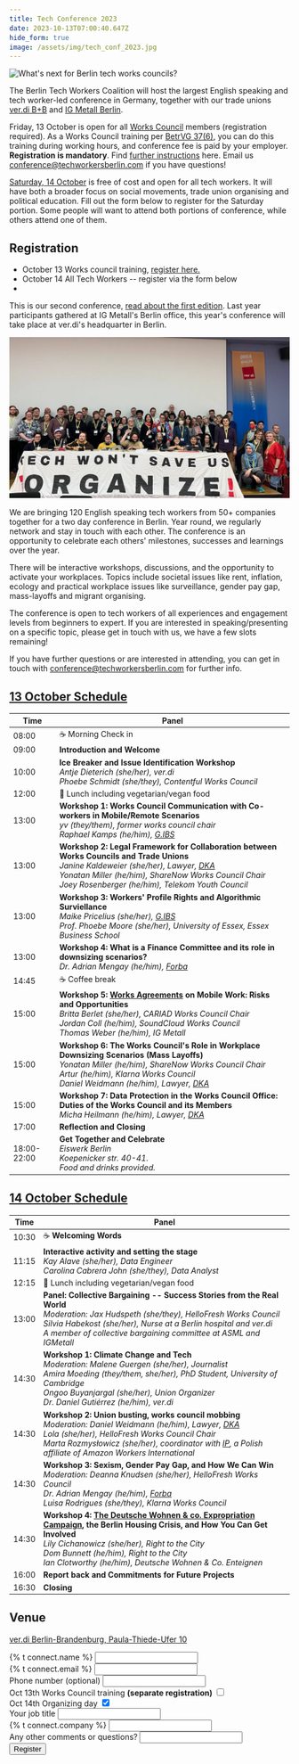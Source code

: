```yaml
---
title: Tech Conference 2023
date: 2023-10-13T07:00:40.647Z
hide_form: true
image: /assets/img/tech_conf_2023.jpg
---
```

![What's next for Berlin tech works councils?](/assets/img/2023_works_council_training.png)

The Berlin Tech Workers Coalition will host the largest English speaking and tech worker-led conference in Germany, together with our trade unions [ver.di B+B](https://tech.verdi.de/) and [IG Metall Berlin](https://www.igmetall-berlin.de/english-info/news). 

Friday, 13 October is open for all [Works Council](https://techworkersberlin.com/works-councils) members (registration required). As a Works Council training per [BetrVG 37(6)](https://www.gesetze-im-internet.de/englisch_betrvg/englisch_betrvg.html#p0229), you can do this training during working hours, and conference fee is paid by your employer. **Registration is mandatory**. Find [further instructions](https://techworkersberlin.com/assets/Ausschreibung_Tech_Conference_2023.pdf) here. Email us conference@techworkersberlin.com if you have questions!

[Saturday, 14 October](#14-october-schedule) is free of cost and open for all tech workers. It will have both a broader focus on social movements, trade union organising and political education. Fill out the form below to register for the Saturday portion. Some people will want to attend both portions of conference, while others attend one of them.

## Registration

* October 13 Works council training, [register here.](https://techworkersberlin.com/assets/Ausschreibung_Tech_Conference_2023.pdf)
* October 14 All Tech Workers -- register via the form below
*

This is our second conference, [read about the first edition](https://techworkersberlin.com/events/tech-video-gaming-conference-in-berlin). Last year participants gathered at IG Metall's Berlin office, this year's conference will take place at ver.di's headquarter in Berlin.

![Group photo of Tech Workers Conference from 2023](/assets/img/tech_conf_2023.jpg "2023 Tech Conference")

We are bringing 120 English speaking tech workers from 50+ companies together for a two day conference in Berlin. Year round, we regularly network and stay in touch with each other. The conference is an opportunity to celebrate each others' milestones, successes and learnings over the year. 

There will be interactive workshops, discussions, and the opportunity to activate your workplaces. Topics include societal issues like rent, inflation, ecology and practical workplace issues like surveillance, gender pay gap, mass-layoffs and migrant organising.

The conference is open to tech workers of all experiences and engagement levels from beginners to expert. If you are interested in speaking/presenting on a specific topic, please get in touch with us, we have a few slots remaining!

If you have further questions or are interested in attending, you can get in touch with conference@techworkersberlin.com for further info.

## <a href="#13-october-schedule" id="13-october-schedule">13 October Schedule</a>

| Time        | Panel                                                                                                                                                                                                                                                                                                                              |
| ----------- | ---------------------------------------------------------------------------------------------------------------------------------------------------------------------------------------------------------------------------------------------------------------------------------------------------------------------------------- |
| 08:00       | ☕️ Morning Check in                                                                                                                                                                                                                                                                                                                |
| 09:00       | **Introduction and Welcome**                                                                                                                                                                                                                                                                                                       |
| 10:00       | **Ice Breaker and Issue Identification Workshop** <br /> *Antje Dieterich (she/her), ver.di <br /> Phoebe Schmidt (she/they), Contentful Works Council*                                                                                                                                                                            |
| 12:00       | 🥙 Lunch including vegetarian/vegan food                                                                                                                                                                                                                                                                                           |
| 13:00       | **Workshop 1: Works Council Communication with Co-workers in Mobile/Remote Scenarios** <br /> *yv (they/them), former works council chair <br /> Raphael Kamps (he/him), [G.IBS](https://g-ibs.de/kontakt/)*                                                                                                                       |
| 13:00       | **Workshop 2: Legal Framework for Collaboration between Works Councils and Trade Unions**                               <br /> *Janine Kaldeweier (she/her), Lawyer, [DKA](https://dka-kanzlei.de/home.html) <br /> Yonatan Miller (he/him), ShareNow Works Council Chair <br /> Joey Rosenberger (he/him), Telekom Youth Council* |
| 13:00       | **Workshop 3: Workers' Profile Rights and Algorithmic Surviellance** <br /> *Maike Pricelius (she/her), [G.IBS](https://g-ibs.de/kontakt/) <br /> Prof. Phoebe Moore (she/her), University of Essex, Essex Business School* ﻿                                                                                                      |
| 13:00       | **Workshop 4: What is a Finance Committee and its role in downsizing scenarios?**<br /> *Dr. Adrian Mengay (he/him), [Forba](https://www.forba.de/forba/team.php)*                                                                                                                                                                 |
| 14:45       | ☕️ Coffee break                                                                                                                                                                                                                                                                                                                    |
| 15:00       | **Workshop 5: [Works Agreements](https://en.wikipedia.org/wiki/Works_agreement) on Mobile Work: Risks and Opportunities** <br /> *Britta Berlet (she/her), CARIAD Works Council Chair <br /> Jordan Coll (he/him), SoundCloud Works Council <br /> Thomas Weber (he/him), IG Metall*                                               |
| 15:00       | **Workshop 6: The Works Council's Role in Workplace Downsizing Scenarios (Mass Layoffs)** <br /> *Yonatan Miller (he/him), ShareNow Works Council Chair <br /> Artur (he/him), Klarna Works Council <br /> Daniel Weidmann (he/him), Lawyer, [DKA](https://dka-kanzlei.de/home.html)*                                              |
| 15:00       | **Workshop 7:  Data Protection in the Works Council Office: Duties of the Works Council and its Members** <br /> *Micha Heilmann (he/him), Lawyer, [DKA](https://dka-kanzlei.de/home.html)*                                                                                                                                        |
| 17:00       | **Reflection and Closing**                                                                                                                                                                                                                                                                                                         |
| 18:00-22:00 | **Get Together and Celebrate** <br />*Eiswerk Berlin <br /> Koepenicker str. 40-41.<br /> Food and drinks provided.*                                                                                                                                                                                                               |

## <a href="#14-october-schedule" id="14-october-schedule">14 October Schedule</a>

| Time  | Panel                                                                                                                                                                                                                                                                                                                                                       |
| ----- | ----------------------------------------------------------------------------------------------------------------------------------------------------------------------------------------------------------------------------------------------------------------------------------------------------------------------------------------------------------- |
| 10:30 | ☕️ **Welcoming Words**                                                                                                                                                                                                                                                                                                                                      |
| 11:15 | **Interactive activity and setting the stage** <br /> *Kay Alave (she/her), Data Engineer <br /> Carolina Cabrera John (she/they), Data Analyst*                                                                                                                                                                                                            |
| 12:15 | 🥙 Lunch including vegetarian/vegan food                                                                                                                                                                                                                                                                                                                    |
| 13:00 | **Panel: Collective Bargaining -- Success Stories from the Real World** <br /> *Moderation: Jax Hudspeth (she/they), HelloFresh Works Council <br /> Silvia Habekost (she/her), Nurse at a Berlin hospital and ver.di <br /> A member of collective bargaining committee at ASML and IGMetall*                                                              |
| 14:30 | **Workshop 1: Climate Change and Tech** <br /> *Moderation: Malene Guergen (she/her), Journalist<br /> Amira Moeding (they/them, she/her), PhD Student, University of Cambridge <br />Ongoo Buyanjargal (she/her), Union Organizer <br/> Dr. Daniel Gutiérrez (he/him), ver.di*                                                                             |
| 14:30 | **Workshop 2: Union busting, works council mobbing** <br /> *Moderation: Daniel Weidmann (he/him), Lawyer, [DKA](https://dka-kanzlei.de/home.html) <br /> Lola (she/her), HelloFresh Works Council Chair <br /> Marta Rozmysłowicz (she/her), coordinator with [IP](https://www.ozzip.pl/english-news), a Polish affiliate of Amazon Workers International* |
| 14:30 | **Workshop 3: Sexism, Gender Pay Gap, and How We Can Win** <br /> *Moderation: Deanna Knudsen (she/her), HelloFresh Works Council <br /> Dr. Adrian Mengay (he/him), [Forba](https://www.forba.de/forba/team.php) <br /> Luisa Rodrigues (she/they), Klarna Works Council*                                                                                  |
| 14:30 | **Workshop 4: [The Deutsche Wohnen & co. Expropriation Campaign](https://dwenteignen.de/en/), the Berlin Housing Crisis, and How You Can Get Involved** <br /> *Lily Cichanowicz (she/her), Right to the City <br /> Dom Bunnett (he/him), Right to the City <br /> Ian Clotworthy (he/him), Deutsche Wohnen & Co. Enteignen*                               |
| 16:00 | **Report back and Commitments for Future Projects**                                                                                                                                                                                                                                                                                                         |
| 16:30 | **Closing**                                                                                                                                                                                                                                                                                                                                                 |

## Venue

[ver.di Berlin-Brandenburg, Paula-Thiede-Ufer 10](https://tech.verdi.de/)

<div class="social-links">
  <form name="tech-conf-23" class="join-form" method="POST" data-netlify="true">
    <div>
      <label for="name">{% t connect.name %}</label>
      <input class="input-text" id="name" type="text" required name="name" />
    </div>
    <div>
      <label for="email">{% t connect.email %}</label>
      <input
        class="input-text"
        id="email"
        type="email"
        required
        name="email"
      />
    </div>
    <div>
      <label for="phone">Phone number (optional)</label>
      <input
        class="input-text"
        id="phone"
        type="tel"
        name="phone"
      />
    </div>

 <div class="flex flex-row ai-ctr"> 
   <label for="WoCoTraining">Oct 13th Works Council training <b>(separate registration)</b></label>  
   <input id="WoCoTraining" type="checkbox" name="WoCoTraining"/> 
</div> 
<div> 
  <label for="OrganizingTraining">Oct 14th Organizing day</label>  
 <input 
 id="OrganizingTraining" 
 type="checkbox" 
 name="OrganizingTraining" 
 checked 
 />  
</div>
<div>
      <label for="job_title">Your job title</label>
      <input class="input-text" id="job_title" type="text" name="job_title" />
    </div>    
<div>
      <label for="company">{% t connect.company %}</label>
      <input class="input-text" id="company" type="text" name="company" />
    </div>
<div>
      <label for="misc">Any other comments or questions?</label>
      <input class="input-text" id="misc" type="textarea" name="misc" />
    </div>
    <div>
      <input class="input-text" id="referrer" type="hidden" name="referrer" />
    </div>
<button class="subscribe-button" type="submit">
  Register
</button>
  </form>
</div>